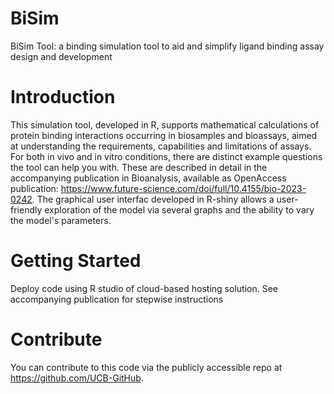 # BiSim
BiSim Tool: a binding simulation tool to aid and simplify ligand binding assay design and development 

# Introduction 
This simulation tool, developed in R, supports mathematical calculations of protein binding interactions 
occurring in biosamples and bioassays, aimed at understanding the requirements, capabilities and limitations 
of assays.
For both in vivo and in vitro conditions, there are distinct example questions the tool can help you with. These are described in detail in the accompanying publication in Bioanalysis, available as OpenAccess publication: https://www.future-science.com/doi/full/10.4155/bio-2023-0242.
The graphical user interfac developed in R-shiny allows a user-friendly exploration of the model via several graphs and the ability to vary the model's parameters.

# Getting Started
Deploy code using R studio of cloud-based hosting solution. See accompanying publication for stepwise instructions


# Contribute
You can contribute to this code via the publicly accessible repo at https://github.com/UCB-GitHub.
